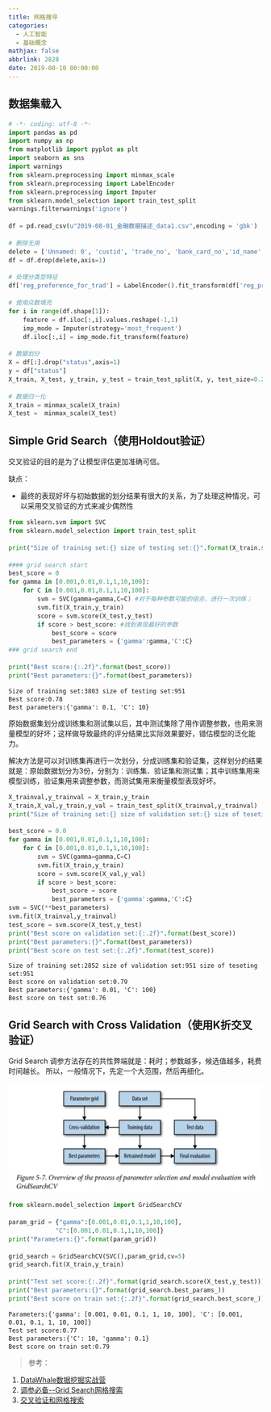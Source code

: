 ```yaml
---
title: 网格搜寻
categories:
  - 人工智能
  - 基础概念
mathjax: false
abbrlink: 2828
date: 2019-08-10 00:00:00
---
```


## 数据集载入


```python
# -*- coding: utf-8 -*-
import pandas as pd
import numpy as np
from matplotlib import pyplot as plt
import seaborn as sns
import warnings
from sklearn.preprocessing import minmax_scale
from sklearn.preprocessing import LabelEncoder
from sklearn.preprocessing import Imputer
from sklearn.model_selection import train_test_split
warnings.filterwarnings('ignore')

df = pd.read_csv(u"2019-08-01_金融数据描述_data1.csv",encoding = 'gbk')

# 删除无用
delete = ['Unnamed: 0', 'custid', 'trade_no', 'bank_card_no','id_name','latest_query_time','source','loans_latest_time','first_transaction_time', 'student_feature']
df = df.drop(delete,axis=1)

# 处理分类型特征
df['reg_preference_for_trad'] = LabelEncoder().fit_transform(df['reg_preference_for_trad'].astype(str))

# 使用众数填充
for i in range(df.shape[1]):
    feature = df.iloc[:,i].values.reshape(-1,1)
    imp_mode = Imputer(strategy='most_frequent')
    df.iloc[:,i] = imp_mode.fit_transform(feature)

# 数据划分
X = df[:].drop("status",axis=1)
y = df["status"]
X_train, X_test, y_train, y_test = train_test_split(X, y, test_size=0.2, shuffle = False)

# 数据归一化
X_train = minmax_scale(X_train)
X_test =  minmax_scale(X_test)
```

## Simple Grid Search（使用Holdout验证）

交叉验证的目的是为了让模型评估更加准确可信。

缺点：
- 最终的表现好坏与初始数据的划分结果有很大的关系，为了处理这种情况，可以采用交叉验证的方式来减少偶然性


```python
from sklearn.svm import SVC
from sklearn.model_selection import train_test_split

print("Size of training set:{} size of testing set:{}".format(X_train.shape[0],X_test.shape[0]))

#### grid search start
best_score = 0
for gamma in [0.001,0.01,0.1,1,10,100]:
    for C in [0.001,0.01,0.1,1,10,100]:
        svm = SVC(gamma=gamma,C=C) #对于每种参数可能的组合，进行一次训练；
        svm.fit(X_train,y_train)
        score = svm.score(X_test,y_test)
        if score > best_score: #找到表现最好的参数
            best_score = score
            best_parameters = {'gamma':gamma,'C':C}
### grid search end

print("Best score:{:.2f}".format(best_score))
print("Best parameters:{}".format(best_parameters))
```

    Size of training set:3803 size of testing set:951
    Best score:0.78
    Best parameters:{'gamma': 0.1, 'C': 10}


原始数据集划分成训练集和测试集以后，其中测试集除了用作调整参数，也用来测量模型的好坏；这样做导致最终的评分结果比实际效果要好，错估模型的泛化能力。

解决方法是可以对训练集再进行一次划分，分成训练集和验证集，这样划分的结果就是：原始数据划分为3份，分别为：训练集、验证集和测试集；其中训练集用来模型训练，验证集用来调整参数，而测试集用来衡量模型表现好坏。


```python
X_trainval,y_trainval = X_train,y_train
X_train,X_val,y_train,y_val = train_test_split(X_trainval,y_trainval)
print("Size of training set:{} size of validation set:{} size of teseting set:{}".format(X_train.shape[0],X_val.shape[0],X_test.shape[0]))

best_score = 0.0
for gamma in [0.001,0.01,0.1,1,10,100]:
    for C in [0.001,0.01,0.1,1,10,100]:
        svm = SVC(gamma=gamma,C=C)
        svm.fit(X_train,y_train)
        score = svm.score(X_val,y_val)
        if score > best_score:
            best_score = score
            best_parameters = {'gamma':gamma,'C':C}
svm = SVC(**best_parameters)
svm.fit(X_trainval,y_trainval)
test_score = svm.score(X_test,y_test)
print("Best score on validation set:{:.2f}".format(best_score))
print("Best parameters:{}".format(best_parameters))
print("Best score on test set:{:.2f}".format(test_score))
```

    Size of training set:2852 size of validation set:951 size of teseting set:951
    Best score on validation set:0.79
    Best parameters:{'gamma': 0.01, 'C': 100}
    Best score on test set:0.76


## Grid Search with Cross Validation（使用K折交叉验证）

Grid Search 调参方法存在的共性弊端就是：耗时；参数越多，候选值越多，耗费时间越长。
所以，一般情况下，先定一个大范围，然后再细化。

![](/img/2019-08-10_网格搜寻_1.png)


```python
from sklearn.model_selection import GridSearchCV

param_grid = {"gamma":[0.001,0.01,0.1,1,10,100],
             "C":[0.001,0.01,0.1,1,10,100]}
print("Parameters:{}".format(param_grid))

grid_search = GridSearchCV(SVC(),param_grid,cv=5)
grid_search.fit(X_train,y_train)

print("Test set score:{:.2f}".format(grid_search.score(X_test,y_test)))
print("Best parameters:{}".format(grid_search.best_params_))
print("Best score on train set:{:.2f}".format(grid_search.best_score_))
```

    Parameters:{'gamma': [0.001, 0.01, 0.1, 1, 10, 100], 'C': [0.001, 0.01, 0.1, 1, 10, 100]}
    Test set score:0.77
    Best parameters:{'C': 10, 'gamma': 0.1}
    Best score on train set:0.79


> 参考：

1. [DataWhale数据挖掘实战营](https://github.com/datawhalechina/Datawhale_Learning/tree/master/doc/%E7%90%86%E8%AE%BA%E5%BA%94%E7%94%A8/%E6%95%B0%E6%8D%AE%E6%8C%96%E6%8E%98)
2. [调参必备--Grid Search网格搜索](https://www.jianshu.com/p/55b9f2ea283b)
3. [交叉验证和网格搜索](https://www.cnblogs.com/dblsha/p/10161798.html)
